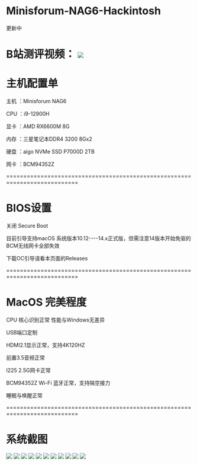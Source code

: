 # Minisforum-NAG6-Hackintosh

更新中

B站测评视频：
![](https://github.com/Xmingbai/Minisforum-NAG6-Hackintosh/blob/main/About.png)
===========================================================================
# 主机配置单
主机 ：Minisforum NAG6

CPU ：i9-12900H

显卡 ：AMD RX6600M 8G

内存 ：三星笔记本DDR4 3200 8Gx2

硬盘 ：aigo NVMe SSD P7000D 2TB

网卡 ：BCM94352Z

===========================================================================
# BIOS设置

关闭 Secure Boot

目前引导支持macOS 系统版本10.12----14.x正式版，但需注意14版本开始免驱的BCM无线网卡全部失效

下载OC引导请看本页面的Releases

===========================================================================

# MacOS 完美程度

CPU 核心识别正常  性能与Windows无差异

USB端口定制

HDMI2.1显示正常，支持4K120HZ

前置3.5音频正常

I225 2.5G网卡正常

BCM94352Z Wi-Fi 蓝牙正常，支持隔空接力

睡眠与唤醒正常

===========================================================================
# 系统截图
![](https://github.com/Xmingbai/Minisforum-NAG6-Hackintosh/blob/main/CPU.png)
![](https://github.com/Xmingbai/Minisforum-NAG6-Hackintosh/blob/main/6600M.png)
![](https://github.com/Xmingbai/Minisforum-NAG6-Hackintosh/blob/main/USB.png)
![](https://github.com/Xmingbai/Minisforum-NAG6-Hackintosh/blob/main/ETH.png)
![](https://github.com/Xmingbai/Minisforum-NAG6-Hackintosh/blob/main/Audio.png)
![](https://github.com/Xmingbai/Minisforum-NAG6-Hackintosh/blob/main/BT.png)
![](https://github.com/Xmingbai/Minisforum-NAG6-Hackintosh/blob/main/WIFI.png)
![](https://github.com/Xmingbai/Minisforum-NAG6-Hackintosh/blob/main/Airdrop.png)
![](https://github.com/Xmingbai/Minisforum-NAG6-Hackintosh/blob/main/R23.png)
![](https://github.com/Xmingbai/Minisforum-NAG6-Hackintosh/blob/main/geekbench6-CPU.png)
![](https://github.com/Xmingbai/Minisforum-NAG6-Hackintosh/blob/main/OpenCL&Metal.png)

